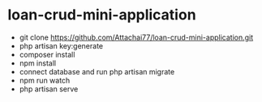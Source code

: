# loan-crud-mini-application
- git clone https://github.com/Attachai77/loan-crud-mini-application.git
- php artisan key:generate
- composer install
- npm install
- connect database and run php artisan migrate
- npm run watch
- php artisan serve
